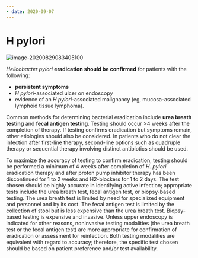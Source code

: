 ```yaml
---
- date: 2020-09-07
---
```


# H pylori

<!-- H pylori dx, treatment, confirmation of eradication -->

![image-20200829083405100](https://photos.thisispiggy.com/file/wikiFiles/image-20200829083405100.png)

_Helicobacter pylori_ **eradication should be confirmed** for patients with the following:

- **persistent symptoms**
- _H pylori_-associated ulcer on endoscopy
- evidence of an _H pylori_-associated malignancy (eg, mucosa-associated lymphoid tissue lymphoma).

Common methods for determining bacterial eradication include **urea breath testing** and **fecal antigen testing**.  Testing should occur >4 weeks after the completion of therapy.  If testing confirms eradication but symptoms remain, other etiologies should also be considered.  In patients who do not clear the infection after first-line therapy, second-line options such as quadruple therapy or sequential therapy involving distinct antibiotics should be used.

To maximize the accuracy of testing to confirm eradication, testing should be performed a minimum of 4 weeks after completion of _H. pylori_ eradication therapy and after proton pump inhibitor therapy has been discontinued for 1 to 2 weeks and H2-blockers for 1 to 2 days. The test chosen should be highly accurate in identifying active infection; appropriate tests include the urea breath test, fecal antigen test, or biopsy-based testing. The urea breath test is limited by need for specialized equipment and personnel and by its cost. The fecal antigen test is limited by the collection of stool but is less expensive than the urea breath test. Biopsy-based testing is expensive and invasive. Unless upper endoscopy is indicated for other reasons, noninvasive testing modalities (the urea breath test or the fecal antigen test) are more appropriate for confirmation of eradication or assessment for reinfection. Both testing modalities are equivalent with regard to accuracy; therefore, the specific test chosen should be based on patient preference and/or test availability.
